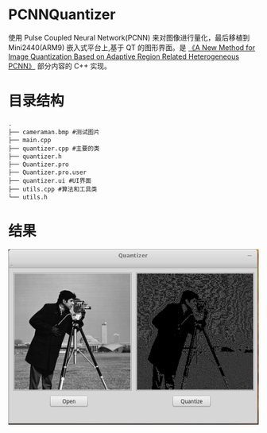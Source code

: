 # PCNNQuantizer
使用 Pulse Coupled Neural Network(PCNN) 来对图像进行量化，最后移植到 Mini2440(ARM9) 嵌入式平台上,基于 QT 的图形界面。是 [《A New Method for Image Quantization Based on Adaptive Region Related Heterogeneous PCNN》](http://link.springer.com/chapter/10.1007%2F978-3-319-25393-0_30) 部分内容的 C++ 实现。

# 目录结构

```
.
├── cameraman.bmp #测试图片
├── main.cpp 
├── quantizer.cpp #主要的类
├── quantizer.h
├── Quantizer.pro
├── Quantizer.pro.user
├── quantizer.ui #UI界面
├── utils.cpp #算法和工具类
└── utils.h
```

# 结果

![](./quantizer.png)